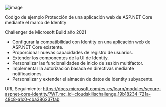 ![image](https://user-images.githubusercontent.com/13069018/119747732-57dae300-be61-11eb-841a-6552beaca103.png)



Codigo de ejemplo Protección de una aplicación web de ASP.NET Core mediante el marco de Identity

Challenger de Microsoft Build año 2021

*  Configurar la compatibilidad con Identity en una aplicación web de ASP.NET Core existente.
* Proporcionar nuevas capacidades de registro de usuarios.
* Extender los componentes de la UI de Identity. 
* Personalizar las funcionalidades de inicio de sesión multifactor.
* Implementar la autorización basada en directivas mediante notificaciones.
* Personalizar y extender el almacén de datos de Identity subyacente.


URL Seguimiento: https://docs.microsoft.com/es-es/learn/modules/secure-aspnet-core-identity/?WT.mc_id=cloudskillschallenge_19b18234-721a-48c8-a1c0-cba386237fab
